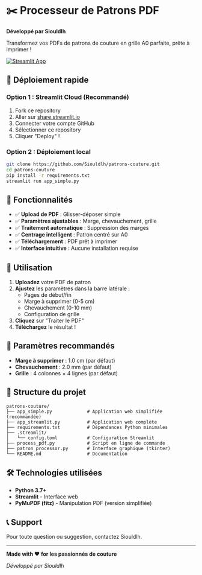 # ✂️ Processeur de Patrons PDF

**Développé par Siouldlh**

Transformez vos PDFs de patrons de couture en grille A0 parfaite, prête à imprimer !

[![Streamlit App](https://static.streamlit.io/badges/streamlit_badge_black_white.svg)](https://patrons-couture.streamlit.app)

## 🚀 Déploiement rapide

### Option 1 : Streamlit Cloud (Recommandé)
1. Fork ce repository
2. Aller sur [share.streamlit.io](https://share.streamlit.io)
3. Connecter votre compte GitHub
4. Sélectionner ce repository
5. Cliquer "Deploy" !

### Option 2 : Déploiement local
```bash
git clone https://github.com/Siouldlh/patrons-couture.git
cd patrons-couture
pip install -r requirements.txt
streamlit run app_simple.py
```

## 🎯 Fonctionnalités

- ✅ **Upload de PDF** : Glisser-déposer simple
- ✅ **Paramètres ajustables** : Marge, chevauchement, grille
- ✅ **Traitement automatique** : Suppression des marges
- ✅ **Centrage intelligent** : Patron centré sur A0
- ✅ **Téléchargement** : PDF prêt à imprimer
- ✅ **Interface intuitive** : Aucune installation requise

## 📱 Utilisation

1. **Uploadez** votre PDF de patron
2. **Ajustez** les paramètres dans la barre latérale :
   - Pages de début/fin
   - Marge à supprimer (0-5 cm)
   - Chevauchement (0-10 mm)
   - Configuration de grille
3. **Cliquez** sur "Traiter le PDF"
4. **Téléchargez** le résultat !

## 🔧 Paramètres recommandés

- **Marge à supprimer** : 1.0 cm (par défaut)
- **Chevauchement** : 2.0 mm (par défaut)
- **Grille** : 4 colonnes × 4 lignes (par défaut)

## 📁 Structure du projet

```
patrons-couture/
├── app_simple.py             # Application web simplifiée (recommandée)
├── app_streamlit.py          # Application web complète
├── requirements.txt          # Dépendances Python minimales
├── .streamlit/
│   └── config.toml           # Configuration Streamlit
├── process_pdf.py            # Script en ligne de commande
├── patron_processor.py       # Interface graphique (tkinter)
└── README.md                 # Documentation
```

## 🛠️ Technologies utilisées

- **Python 3.7+**
- **Streamlit** - Interface web
- **PyMuPDF (fitz)** - Manipulation PDF (version simplifiée)

## 📞 Support

Pour toute question ou suggestion, contactez Siouldlh.

---

**Made with ❤️ for les passionnés de couture**

*Développé par Siouldlh*